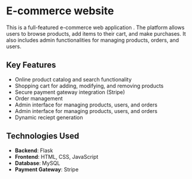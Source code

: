   # E-commerce website
  <p>This is a full-featured e-commerce web application . The platform allows users to browse products, add items to their cart, and make purchases. It also includes admin functionalities for managing products, orders, and users.</p>
  <p>
    <h2>Key Features</h2>
    <ul>
        <li>Online product catalog and search functionality</li>
        <li>Shopping cart for adding, modifying, and removing products</li>
        <li>Secure payment gateway integration (Stripe)</li>
        <li>Order management</li>
        <li>Admin interface for managing products, users, and orders</li>
        <li>Admin interface for managing products, users, and orders</li>
        <li>Dynamic reciept generation</li>
      
  </ul>
   <h2>Technologies Used</h2>
    <ul>
        <li><strong>Backend</strong>: Flask</li>
        <li><strong>Frontend</strong>: HTML, CSS, JavaScript</li>
        <li><strong>Database</strong>: MySQL</li>
        <li><strong>Payment Gateway</strong>: Stripe</li>
     </ul>
